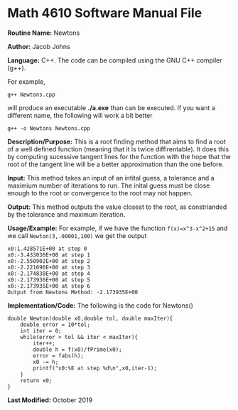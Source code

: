 # Math 4610 Software Manual File

**Routine Name:** Newtons

**Author:** Jacob Johns

**Language:** C++. The code can be compiled using the GNU C++ compiler (g++).

For example,

    g++ Newtons.cpp

will produce an executable **./a.exe** than can be executed. If you want a different name, the following will work a bit
better

    g++ -o Newtons Newtons.cpp

**Description/Purpose:** This is a root finding method that aims to find a root of a well defined function (meaning that it is twice diffirentable). It does this by computing sucessive tangent lines for the function with the hope that the root of the tangent line will be a better approximation than the one before.

**Input:** This method takes an input of an intital guess, a tolerance and a maximium number of iterations to run. The inital guess must be close enough to the root or convergence to the root may not happen.

**Output:** This method outputs the value closest to the root, as constrianded by the tolerance and maximum iteration.

**Usage/Example:** For example, if we have the function `f(x)=x^3-x^2+15` and we call `Newton(3,.00001,100)` we get the output
```
x0:1.428571E+00 at step 0
x0:-3.433036E+00 at step 1
x0:-2.550902E+00 at step 2
x0:-2.221696E+00 at step 3
x0:-2.174838E+00 at step 4
x0:-2.173936E+00 at step 5
x0:-2.173935E+00 at step 6
Output from Newtons Method: -2.173935E+00
```

**Implementation/Code:** The following is the code for Newtons()
```
double Newton(double x0,double tol, double maxIter){
	double error = 10*tol;
	int iter = 0;
	while(error > tol && iter < maxIter){
		iter++;
		double h = f(x0)/fPrime(x0);
		error = fabs(h);
		x0 -= h;
		printf("x0:%E at step %d\n",x0,iter-1);
	}
	return x0;
}

```

**Last Modified:** October 2019
